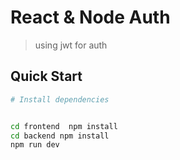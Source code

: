# React & Node Auth

> using jwt for auth

## Quick Start

```bash
# Install dependencies


cd frontend  npm install
cd backend npm install
npm run dev

```
